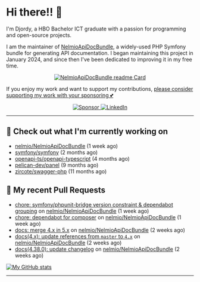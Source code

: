 # Hi there!! 👋



I'm Djordy, a HBO Bachelor ICT graduate with a passion for programming and open-source projects.


I am the maintainer of [NelmioApiDocBundle](https://github.com/nelmio/NelmioApiDocBundle), a widely-used PHP Symfony bundle for generating API documentation.
I began maintaining this project in January 2024, and since then I've been dedicated to improving it in my free time.

<p align='center'>
    <a href="https://github.com/nelmio/NelmioApiDocBundle">
        <img alt="NelmioApiDocBundle readme Card" src="https://github-readme-stats.vercel.app/api/pin/?username=nelmio&repo=NelmioApiDocBundle&theme=holi" />
    </a>
</p>


If you enjoy my work and want to support my contributions, [please consider supporting my work with your sponsoring 💕](https://github.com/sponsors/DjordyKoert)

<p align='center'>
    <a href="https://github.com/sponsors/DjordyKoert">
        <img alt="Sponsor" src="https://img.shields.io/badge/sponsor-30363D?style=for-the-badge&logo=GitHub-Sponsors&logoColor=#white" />
    </a>
    <a href="https://nl.linkedin.com/in/djordy-koert-0648881a2">
        <img alt="LinkedIn" src="https://img.shields.io/badge/LinkedIn-0077B5?style=for-the-badge&logo=LinkedIn" />
    </a>
</p>

---

## 🔭 Check out what I'm currently working on

- [nelmio/NelmioApiDocBundle](https://github.com/nelmio/NelmioApiDocBundle) (1 week ago)
- [symfony/symfony](https://github.com/symfony/symfony) (2 months ago)
- [openapi-ts/openapi-typescript](https://github.com/openapi-ts/openapi-typescript) (4 months ago)
- [pelican-dev/panel](https://github.com/pelican-dev/panel) (9 months ago)
- [zircote/swagger-php](https://github.com/zircote/swagger-php) (11 months ago)

## 🔨 My recent Pull Requests

- [chore: symfony/phpunit-bridge version constraint &amp; dependabot grouping](https://github.com/nelmio/NelmioApiDocBundle/pull/2460) on [nelmio/NelmioApiDocBundle](https://github.com/nelmio/NelmioApiDocBundle) (1 week ago)
- [chore: dependabot for composer](https://github.com/nelmio/NelmioApiDocBundle/pull/2457) on [nelmio/NelmioApiDocBundle](https://github.com/nelmio/NelmioApiDocBundle) (1 week ago)
- [docs: merge 4.x in 5.x](https://github.com/nelmio/NelmioApiDocBundle/pull/2454) on [nelmio/NelmioApiDocBundle](https://github.com/nelmio/NelmioApiDocBundle) (2 weeks ago)
- [docs(4.x): update references from `master` to `4.x`](https://github.com/nelmio/NelmioApiDocBundle/pull/2453) on [nelmio/NelmioApiDocBundle](https://github.com/nelmio/NelmioApiDocBundle) (2 weeks ago)
- [docs(4.38.0): update changelog](https://github.com/nelmio/NelmioApiDocBundle/pull/2452) on [nelmio/NelmioApiDocBundle](https://github.com/nelmio/NelmioApiDocBundle) (2 weeks ago)

[![My GitHub stats](https://github-readme-stats.vercel.app/api?username=DjordyKoert&theme=holi)](https://github.com/anuraghazra/github-readme-stats)

---

